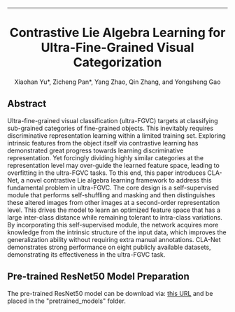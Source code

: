---

<div align="center">    
 
# Contrastive Lie Algebra Learning for Ultra-Fine-Grained Visual Categorization

Xiaohan Yu*, Zicheng Pan*, Yang Zhao, Qin Zhang, and Yongsheng Gao

</div>

## Abstract
Ultra-fine-grained visual classification (ultra-FGVC) targets at classifying sub-grained categories of fine-grained objects. This inevitably requires discriminative representation learning within a limited training set. Exploring intrinsic features from the object itself via contrastive learning has demonstrated great progress towards learning discriminative representation. Yet forcingly dividing highly similar categories at the representation level may over-guide the learned feature space, leading to overfitting in the ultra-FGVC tasks. To this end, this paper introduces CLA-Net, a novel contrastive Lie algebra learning framework to address this fundamental problem in ultra-FGVC. The core design is a self-supervised module that performs self-shuffling and masking and then distinguishes these altered images from other images at a second-order representation level. This drives the model to learn an optimized feature space that has a large inter-class distance while remaining tolerant to intra-class variations. By incorporating this self-supervised module, the network acquires more knowledge from the intrinsic structure of the input data, which improves the generalization ability without requiring extra manual annotations. CLA-Net demonstrates strong performance on eight publicly available datasets, demonstrating its effectiveness in the ultra-FGVC task.

## Pre-trained ResNet50 Model Preparation
The pre-trained ResNet50 model can be download via: [this URL](https://github.com/fregu856/deeplabv3/blob/master/pretrained_models/resnet/resnet50-19c8e357.pth) and be placed in the "pretrained_models" folder.
